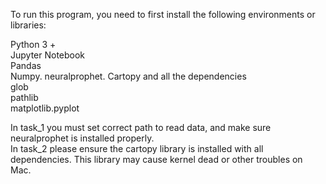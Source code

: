 To run this program, you need to first install the following environments or libraries:  

Python 3 +  
Jupyter Notebook  
Pandas  
Numpy. 
neuralprophet. 
Cartopy and all the dependencies  
glob  
pathlib  
matplotlib.pyplot

In task_1 you must set correct path to read data, and make sure neuralprophet is installed properly.  
In task_2 please ensure the cartopy library is installed with all dependencies. This library may cause kernel dead or other troubles on Mac.
